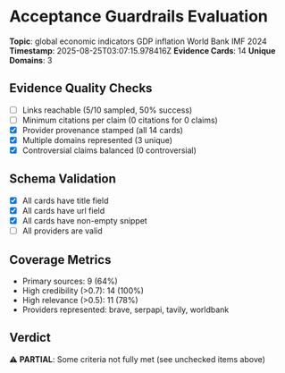 # Acceptance Guardrails Evaluation

**Topic**: global economic indicators GDP inflation World Bank IMF 2024
**Timestamp**: 2025-08-25T03:07:15.978416Z
**Evidence Cards**: 14
**Unique Domains**: 3

## Evidence Quality Checks

- [ ] Links reachable (5/10 sampled, 50% success)
- [ ] Minimum citations per claim (0 citations for 0 claims)
- [x] Provider provenance stamped (all 14 cards)
- [x] Multiple domains represented (3 unique)
- [x] Controversial claims balanced (0 controversial)

## Schema Validation

- [x] All cards have title field
- [x] All cards have url field
- [x] All cards have non-empty snippet
- [ ] All providers are valid

## Coverage Metrics

- Primary sources: 9 (64%)
- High credibility (>0.7): 14 (100%)
- High relevance (>0.5): 11 (78%)
- Providers represented: brave, serpapi, tavily, worldbank

## Verdict

⚠️ **PARTIAL**: Some criteria not fully met (see unchecked items above)